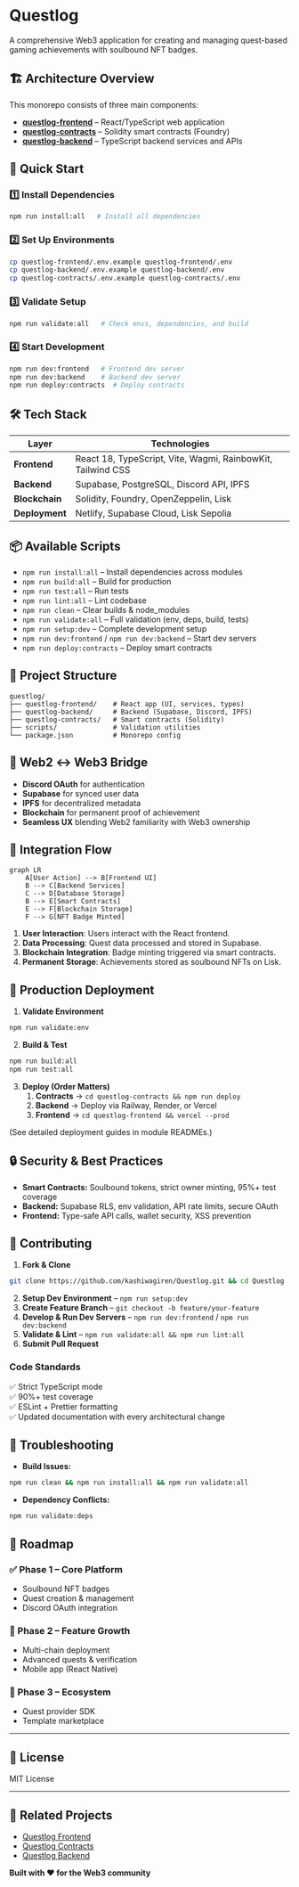 # Questlog  

A comprehensive Web3 application for creating and managing quest-based gaming achievements with soulbound NFT badges.

## 🏗️ Architecture Overview  

This monorepo consists of three main components:  
- **[questlog-frontend](./questlog-frontend/)** – React/TypeScript web application  
- **[questlog-contracts](./questlog-contracts/)** – Solidity smart contracts (Foundry)  
- **[questlog-backend](./questlog-backend/)** – TypeScript backend services and APIs  

## 🚀 Quick Start  

### 1️⃣ Install Dependencies  
```bash
npm run install:all   # Install all dependencies
```

### 2️⃣ Set Up Environments  
```bash
cp questlog-frontend/.env.example questlog-frontend/.env
cp questlog-backend/.env.example questlog-backend/.env
cp questlog-contracts/.env.example questlog-contracts/.env
```

### 3️⃣ Validate Setup  
```bash
npm run validate:all   # Check envs, dependencies, and build
```

### 4️⃣ Start Development  
```bash
npm run dev:frontend   # Frontend dev server
npm run dev:backend    # Backend dev server
npm run deploy:contracts  # Deploy contracts
```

## 🛠️ Tech Stack  

| Layer        | Technologies |
|-------------|-------------|
| **Frontend** | React 18, TypeScript, Vite, Wagmi, RainbowKit, Tailwind CSS |
| **Backend**  | Supabase, PostgreSQL, Discord API, IPFS |
| **Blockchain** | Solidity, Foundry, OpenZeppelin, Lisk |
| **Deployment** | Netlify, Supabase Cloud, Lisk Sepolia |

## 📦 Available Scripts  

- `npm run install:all` – Install dependencies across modules  
- `npm run build:all` – Build for production  
- `npm run test:all` – Run tests  
- `npm run lint:all` – Lint codebase  
- `npm run clean` – Clear builds & node_modules  
- `npm run validate:all` – Full validation (env, deps, build, tests)  
- `npm run setup:dev` – Complete development setup  
- `npm run dev:frontend` / `npm run dev:backend` – Start dev servers  
- `npm run deploy:contracts` – Deploy smart contracts  

## 🏢 Project Structure  

```
questlog/
├── questlog-frontend/    # React app (UI, services, types)
├── questlog-backend/     # Backend (Supabase, Discord, IPFS)
├── questlog-contracts/   # Smart contracts (Solidity)
├── scripts/              # Validation utilities
└── package.json          # Monorepo config
```

## 🌉 Web2 ↔ Web3 Bridge  

- **Discord OAuth** for authentication  
- **Supabase** for synced user data  
- **IPFS** for decentralized metadata  
- **Blockchain** for permanent proof of achievement  
- **Seamless UX** blending Web2 familiarity with Web3 ownership  

## 🔗 Integration Flow  

```mermaid
graph LR
    A[User Action] --> B[Frontend UI]
    B --> C[Backend Services]  
    C --> D[Database Storage]
    B --> E[Smart Contracts]
    E --> F[Blockchain Storage]
    F --> G[NFT Badge Minted]
```

1. **User Interaction**: Users interact with the React frontend.  
2. **Data Processing**: Quest data processed and stored in Supabase.  
3. **Blockchain Integration**: Badge minting triggered via smart contracts.  
4. **Permanent Storage**: Achievements stored as soulbound NFTs on Lisk.  

## 🚢 Production Deployment  

1. **Validate Environment**  
```bash
npm run validate:env
```

2. **Build & Test**  
```bash
npm run build:all
npm run test:all
```

3. **Deploy (Order Matters)**  
   1. **Contracts** → `cd questlog-contracts && npm run deploy`  
   2. **Backend** → Deploy via Railway, Render, or Vercel  
   3. **Frontend** → `cd questlog-frontend && vercel --prod`  

(See detailed deployment guides in module READMEs.)

## 🔒 Security & Best Practices  

- **Smart Contracts:** Soulbound tokens, strict owner minting, 95%+ test coverage  
- **Backend:** Supabase RLS, env validation, API rate limits, secure OAuth  
- **Frontend:** Type-safe API calls, wallet security, XSS prevention  

## 🤝 Contributing  

1. **Fork & Clone**  
```bash
git clone https://github.com/kashiwagiren/Questlog.git && cd Questlog
```
2. **Setup Dev Environment** – `npm run setup:dev`  
3. **Create Feature Branch** – `git checkout -b feature/your-feature`  
4. **Develop & Run Dev Servers** – `npm run dev:frontend` / `npm run dev:backend`  
5. **Validate & Lint** – `npm run validate:all && npm run lint:all`  
6. **Submit Pull Request**  

### Code Standards  
✅ Strict TypeScript mode  
✅ 90%+ test coverage  
✅ ESLint + Prettier formatting  
✅ Updated documentation with every architectural change

## 🐛 Troubleshooting  

- **Build Issues:**  
```bash
npm run clean && npm run install:all && npm run validate:all
```
- **Dependency Conflicts:**  
```bash
npm run validate:deps
```

## 🎯 Roadmap  

### ✅ Phase 1 – Core Platform  
- Soulbound NFT badges  
- Quest creation & management  
- Discord OAuth integration  

### 🚧 Phase 2 – Feature Growth  
- Multi-chain deployment  
- Advanced quests & verification  
- Mobile app (React Native)  

### 🔮 Phase 3 – Ecosystem  
- Quest provider SDK  
- Template marketplace

---

## 📄 License

MIT License

---

## 🔗 Related Projects

* [Questlog Frontend](./questlog-frontend)
* [Questlog Contracts](./questlog-contracts)
* [Questlog Backend](./questlog-backend)

**Built with ❤️ for the Web3 community**
